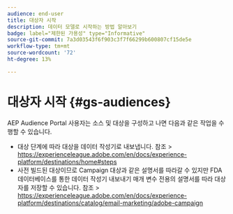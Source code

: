 ```yaml
---
audience: end-user
title: 대상자 시작
description: 데이터 모델로 시작하는 방법 알아보기
badge: label="제한된 가용성" type="Informative"
source-git-commit: 7a3d03543f6f903c3f7f66299b600807cf15de5e
workflow-type: tm+mt
source-wordcount: '72'
ht-degree: 13%

---
```


# 대상자 시작 {#gs-audiences}


AEP Audience Portal 사용자는 소스 및 대상을 구성하고 나면 다음과 같은 작업을 수행할 수 있습니다.

* 대상 단계에 따라 대상을 데이터 작성기로 내보냅니다. 참조 > https://experienceleague.adobe.com/en/docs/experience-platform/destinations/home#steps
* 사전 빌드된 대상이므로 Campaign 대상과 같은 설명서를 따라갈 수 있지만 FDA 데이터베이스를 통한 데이터 작성기 내보내기 매개 변수 전용의 설명서를 따라 대상자를 저장할 수 있습니다. 참조 > https://experienceleague.adobe.com/en/docs/experience-platform/destinations/catalog/email-marketing/adobe-campaign